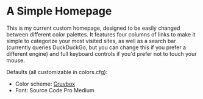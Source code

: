 
# A Simple Homepage

This is my current custom homepage, designed to be easily changed between different color palettes. It features four columns of links to make it simple to categorize your most visited sites, as well as a search bar (currently queries DuckDuckGo, but you can change this if you prefer a different engine) and full keyboard controls if you'd prefer not to touch your mouse.

Defaults (all customizable in colors.cfg):

  - Color scheme: [Gruvbox](https://github.com/morhetz/gruvbox)
  - Font: Source Code Pro Medium
